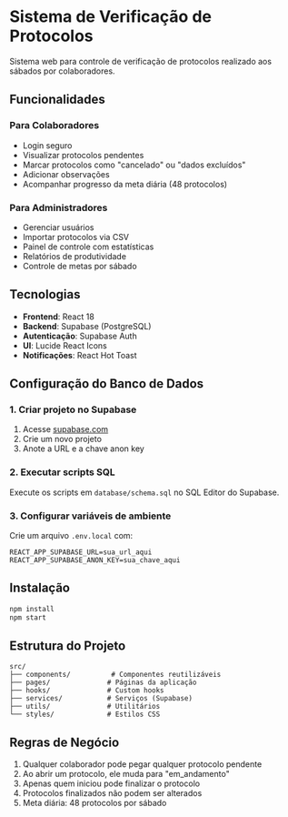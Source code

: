 # Sistema de Verificação de Protocolos

Sistema web para controle de verificação de protocolos realizado aos sábados por colaboradores.

## Funcionalidades

### Para Colaboradores
- Login seguro
- Visualizar protocolos pendentes
- Marcar protocolos como "cancelado" ou "dados excluídos"
- Adicionar observações
- Acompanhar progresso da meta diária (48 protocolos)

### Para Administradores
- Gerenciar usuários
- Importar protocolos via CSV
- Painel de controle com estatísticas
- Relatórios de produtividade
- Controle de metas por sábado

## Tecnologias

- **Frontend**: React 18
- **Backend**: Supabase (PostgreSQL)
- **Autenticação**: Supabase Auth
- **UI**: Lucide React Icons
- **Notificações**: React Hot Toast

## Configuração do Banco de Dados

### 1. Criar projeto no Supabase
1. Acesse [supabase.com](https://supabase.com)
2. Crie um novo projeto
3. Anote a URL e a chave anon key

### 2. Executar scripts SQL
Execute os scripts em `database/schema.sql` no SQL Editor do Supabase.

### 3. Configurar variáveis de ambiente
Crie um arquivo `.env.local` com:
```
REACT_APP_SUPABASE_URL=sua_url_aqui
REACT_APP_SUPABASE_ANON_KEY=sua_chave_aqui
```

## Instalação

```bash
npm install
npm start
```

## Estrutura do Projeto

```
src/
├── components/          # Componentes reutilizáveis
├── pages/              # Páginas da aplicação
├── hooks/              # Custom hooks
├── services/           # Serviços (Supabase)
├── utils/              # Utilitários
└── styles/             # Estilos CSS
```

## Regras de Negócio

1. Qualquer colaborador pode pegar qualquer protocolo pendente
2. Ao abrir um protocolo, ele muda para "em_andamento"
3. Apenas quem iniciou pode finalizar o protocolo
4. Protocolos finalizados não podem ser alterados
5. Meta diária: 48 protocolos por sábado
